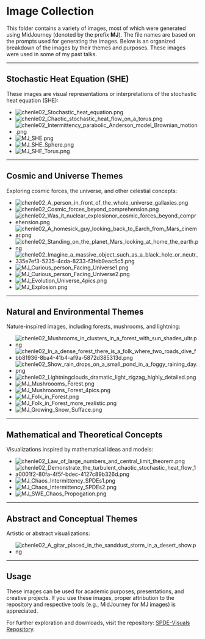 # Image Collection

This folder contains a variety of images, most of which were generated using MidJourney (denoted by the prefix **MJ**). The file names are based on the prompts used for generating the images. Below is an organized breakdown of the images by their themes and purposes. These images were used in some of my past talks.

---

## **Stochastic Heat Equation (SHE)**

These images are visual representations or interpretations of the stochastic heat equation (SHE):

- ![chenle02\_Stochastic\_heat\_equation.png](./chenle02\_Stochastic\_heat\_equation.png)
- ![chenle02\_Chaotic\_stochastic\_heat\_flow\_on\_a\_torus.png](./chenle02\_Chaotic\_stochastic\_heat\_flow\_on\_a\_torus.png)
- ![chenle02\_Intermittency\_parabolic\_Anderson\_model\_Brownian\_motion.png](./chenle02\_Intermittency\_parabolic\_Anderson\_model\_Brownian\_motion.png)
- ![MJ\_SHE.png](./MJ\_SHE.png)
- ![MJ\_SHE\_Sphere.png](./MJ\_SHE\_Sphere.png)
- ![MJ\_SHE\_Torus.png](./MJ\_SHE\_Torus.png)

---

## **Cosmic and Universe Themes**

Exploring cosmic forces, the universe, and other celestial concepts:

- ![chenle02\_A\_person\_in\_front\_of\_the\_whole\_universe\_gallaxies.png](./chenle02\_A\_person\_in\_front\_of\_the\_whole\_universe\_gallaxies.png)
- ![chenle02\_Cosmic\_forces\_beyond\_comprehension.png](./chenle02\_Cosmic\_forces\_beyond\_comprehension.png)
- ![chenle02\_Was\_it\_nuclear\_explosionor\_cosmic\_forces\_beyond\_comprehension.png](./chenle02\_Was\_it\_nuclear\_explosionor\_cosmic\_forces\_beyond\_comprehension.png)
- ![chenle02\_A\_homesick\_guy\_looking\_back\_to\_Earch\_from\_Mars\_cinemar.png](./chenle02\_A\_homesick\_guy\_looking\_back\_to\_Earch\_from\_Mars\_cinemar.png)
- ![chenle02\_Standing\_on\_the\_planet\_Mars\_looking\_at\_home\_the\_earth.png](./chenle02\_Standing\_on\_the\_planet\_Mars\_looking\_at\_home\_the\_earth.png)
- ![chenle02\_Imagine\_a\_massive\_object\_such\_as\_a\_black\_hole\_or\_neutr\_335e7ef3-5235-4cda-8233-f3feb9eac5c5.png](./chenle02\_Imagine\_a\_massive\_object\_such\_as\_a\_black\_hole\_or\_neutr\_335e7ef3-5235-4cda-8233-f3feb9eac5c5.png)
- ![MJ\_Curious\_person\_Facing\_Universe1.png](./MJ\_Curious\_person\_Facing\_Universe1.png)
- ![MJ\_Curious\_person\_Facing\_Universe2.png](./MJ\_Curious\_person\_Facing\_Universe2.png)
- ![MJ\_Evolution\_Universe\_4pics.png](./MJ\_Evolution\_Universe\_4pics.png)
- ![MJ\_Explosion.png](./MJ\_Explosion.png)

---

## **Natural and Environmental Themes**

Nature-inspired images, including forests, mushrooms, and lightning:

- ![chenle02\_Mushrooms\_in\_clusters\_in\_a\_forest\_with\_sun\_shades\_ultr.png](./chenle02\_Mushrooms\_in\_clusters\_in\_a\_forest\_with\_sun\_shades\_ultr.png)
- ![chenle02\_In\_a\_dense\_forest\_there\_is\_a\_folk\_where\_two\_roads\_dive\_fbb81936-8ba4-41b4-af9a-5872d385313d.png](./chenle02\_In\_a\_dense\_forest\_there\_is\_a\_folk\_where\_two\_roads\_dive\_fbb81936-8ba4-41b4-af9a-5872d385313d.png)
- ![chenle02\_Show\_rain\_drops\_on\_a\_small\_pond\_in\_a\_foggy\_raining\_day.png](./chenle02\_Show\_rain\_drops\_on\_a\_small\_pond\_in\_a\_foggy\_raining\_day.png)
- ![chenle02\_Lightningclouds\_dramatic\_light\_zigzag\_highly\_detailed.png](./chenle02\_Lightningclouds\_dramatic\_light\_zigzag\_highly\_detailed.png)
- ![MJ\_Mushroooms\_Forest.png](./MJ\_Mushroooms\_Forest.png)
- ![MJ\_Mushroooms\_Forest\_4pics.png](./MJ\_Mushroooms\_Forest\_4pics.png)
- ![MJ\_Folk\_in\_Forest.png](./MJ\_Folk\_in\_Forest.png)
- ![MJ\_Folk\_in\_Forest\_more\_realistic.png](./MJ\_Folk\_in\_Forest\_more\_realistic.png)
- ![MJ\_Growing\_Snow\_Sufface.png](./MJ\_Growing\_Snow\_Sufface.png)

---

## **Mathematical and Theoretical Concepts**

Visualizations inspired by mathematical ideas and models:

- ![chenle02\_Law\_of\_large\_numbers\_and\_central\_limit\_theorem.png](./chenle02\_Law\_of\_large\_numbers\_and\_central\_limit\_theorem.png)
- ![chenle02\_Demonstrate\_the\_turbulent\_chaotic\_stochastic\_heat\_flow\_1a0001f2-80fa-4f5f-bdec-4127c89b326d.png](./chenle02\_Demonstrate\_the\_turbulent\_chaotic\_stochastic\_heat\_flow\_1a0001f2-80fa-4f5f-bdec-4127c89b326d.png)
- ![MJ\_Chaos\_Intermittency\_SPDEs1.png](./MJ\_Chaos\_Intermittency\_SPDEs1.png)
- ![MJ\_Chaos\_Intermittency\_SPDEs2.png](./MJ\_Chaos\_Intermittency\_SPDEs2.png)
- ![MJ\_SWE\_Chaos\_Propogation.png](./MJ\_SWE\_Chaos\_Propogation.png)

---

## **Abstract and Conceptual Themes**

Artistic or abstract visualizations:

- ![chenle02\_A\_gitar\_placed\_in\_the\_sanddust\_storm\_in\_a\_desert\_show\.png](./chenle02\_A\_gitar\_placed\_in\_the\_sanddust\_storm\_in\_a\_desert\_show\.png)

---

## Usage

These images can be used for academic purposes, presentations, and creative projects. If you use these images, proper attribution to the repository and respective tools (e.g., MidJourney for MJ images) is appreciated.

For further exploration and downloads, visit the repository: [SPDE-Visuals Repository](https://github.com/SPDEngine/SPDE-Visuals).

